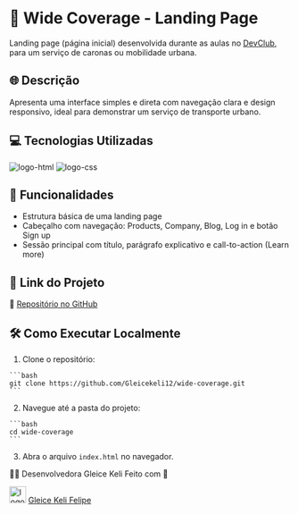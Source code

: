 # 🚗 Wide Coverage - Landing Page

Landing page (página inicial) desenvolvida durante as aulas no <a href="https://rodolfomori.com.br/devclub">DevClub</a>, para um serviço de caronas ou mobilidade urbana.

## 🌐 Descrição
Apresenta uma interface simples e direta com navegação clara e design responsivo, ideal para demonstrar um serviço de transporte urbano.

## 💻 Tecnologias Utilizadas

<img src="https://img.shields.io/badge/HTML5-E34F26?style=for-the-badge&logo=html5&logoColor=white" alt="logo-html" />

<img src="https://img.shields.io/badge/CSS3-1572B6?style=for-the-badge&logo=css3&logoColor=white" alt="logo-css"/>


## 📌 Funcionalidades

- Estrutura básica de uma landing page
- Cabeçalho com navegação: Products, Company, Blog, Log in e botão Sign up
- Sessão principal com título, parágrafo explicativo e call-to-action (Learn more)

## 🔗 Link do Projeto

📂 [Repositório no GitHub](https://github.com/Gleicekeli12/wide-coverage.git)

## 🛠️ Como Executar Localmente

  1. Clone o repositório:
     
    ```bash
    git clone https://github.com/Gleicekeli12/wide-coverage.git
    ```
  
  2. Navegue até a pasta do projeto:
     
    ```bash
    cd wide-coverage
    ```

  3. Abra o arquivo `index.html` no navegador.

🙋‍♀️ Desenvolvedora Gleice Keli Feito com 💙

<img src="https://img.icons8.com/?size=100&id=84888&format=png&color=999999" alt="logo-Linkedin" width="30" /> <a href="https://www.linkedin.com/in/gleice-keli-felipe9670/">Gleice Keli Felipe</a>
